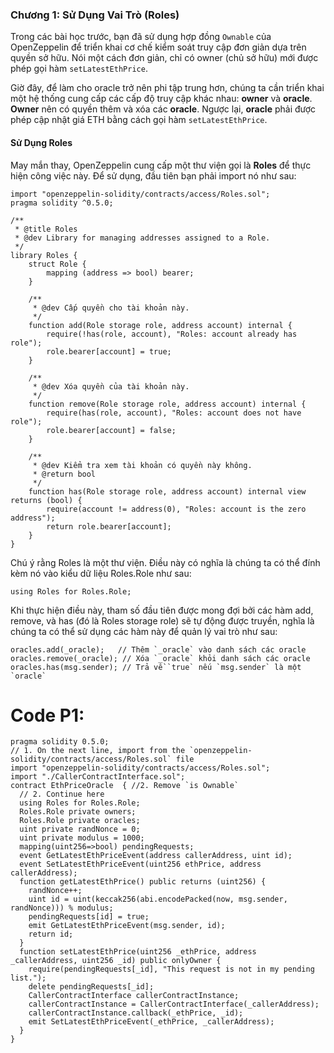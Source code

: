 ### Chương 1: Sử Dụng Vai Trò (Roles)

Trong các bài học trước, bạn đã sử dụng hợp đồng `Ownable` của OpenZeppelin để triển khai cơ chế kiểm soát truy cập đơn giản dựa trên quyền sở hữu. Nói một cách đơn giản, chỉ có owner (chủ sở hữu) mới được phép gọi hàm `setLatestEthPrice`.

Giờ đây, để làm cho oracle trở nên phi tập trung hơn, chúng ta cần triển khai một hệ thống cung cấp các cấp độ truy cập khác nhau: **owner** và **oracle**. **Owner** nên có quyền thêm và xóa các **oracle**. Ngược lại, **oracle** phải được phép cập nhật giá ETH bằng cách gọi hàm `setLatestEthPrice`.

#### Sử Dụng Roles

May mắn thay, OpenZeppelin cung cấp một thư viện gọi là **Roles** để thực hiện công việc này. Để sử dụng, đầu tiên bạn phải import nó như sau:

```solidity
import "openzeppelin-solidity/contracts/access/Roles.sol";
pragma solidity ^0.5.0;

/**
 * @title Roles
 * @dev Library for managing addresses assigned to a Role.
 */
library Roles {
    struct Role {
        mapping (address => bool) bearer;
    }

    /**
     * @dev Cấp quyền cho tài khoản này.
     */
    function add(Role storage role, address account) internal {
        require(!has(role, account), "Roles: account already has role");
        role.bearer[account] = true;
    }

    /**
     * @dev Xóa quyền của tài khoản này.
     */
    function remove(Role storage role, address account) internal {
        require(has(role, account), "Roles: account does not have role");
        role.bearer[account] = false;
    }

    /**
     * @dev Kiểm tra xem tài khoản có quyền này không.
     * @return bool
     */
    function has(Role storage role, address account) internal view returns (bool) {
        require(account != address(0), "Roles: account is the zero address");
        return role.bearer[account];
    }
}
```
Chú ý rằng Roles là một thư viện. Điều này có nghĩa là chúng ta có thể đính kèm nó vào kiểu dữ liệu Roles.Role như sau:

```solidity
using Roles for Roles.Role;
```
Khi thực hiện điều này, tham số đầu tiên được mong đợi bởi các hàm add, remove, và has (đó là Roles storage role) sẽ tự động được truyền, nghĩa là chúng ta có thể sử dụng các hàm này để quản lý vai trò như sau:

```solidity
oracles.add(_oracle);   // Thêm `_oracle` vào danh sách các oracle
oracles.remove(_oracle); // Xóa `_oracle` khỏi danh sách các oracle
oracles.has(msg.sender); // Trả về `true` nếu `msg.sender` là một `oracle`
```
# Code P1:
```solidity
pragma solidity 0.5.0;
// 1. On the next line, import from the `openzeppelin-solidity/contracts/access/Roles.sol` file
import "openzeppelin-solidity/contracts/access/Roles.sol";
import "./CallerContractInterface.sol";
contract EthPriceOracle  { //2. Remove `is Ownable`
  // 2. Continue here
  using Roles for Roles.Role;
  Roles.Role private owners;
  Roles.Role private oracles;
  uint private randNonce = 0;
  uint private modulus = 1000;
  mapping(uint256=>bool) pendingRequests;
  event GetLatestEthPriceEvent(address callerAddress, uint id);
  event SetLatestEthPriceEvent(uint256 ethPrice, address callerAddress);
  function getLatestEthPrice() public returns (uint256) {
    randNonce++;
    uint id = uint(keccak256(abi.encodePacked(now, msg.sender, randNonce))) % modulus;
    pendingRequests[id] = true;
    emit GetLatestEthPriceEvent(msg.sender, id);
    return id;
  }
  function setLatestEthPrice(uint256 _ethPrice, address _callerAddress, uint256 _id) public onlyOwner {
    require(pendingRequests[_id], "This request is not in my pending list.");
    delete pendingRequests[_id];
    CallerContractInterface callerContractInstance;
    callerContractInstance = CallerContractInterface(_callerAddress);
    callerContractInstance.callback(_ethPrice, _id);
    emit SetLatestEthPriceEvent(_ethPrice, _callerAddress);
  }
}
```
